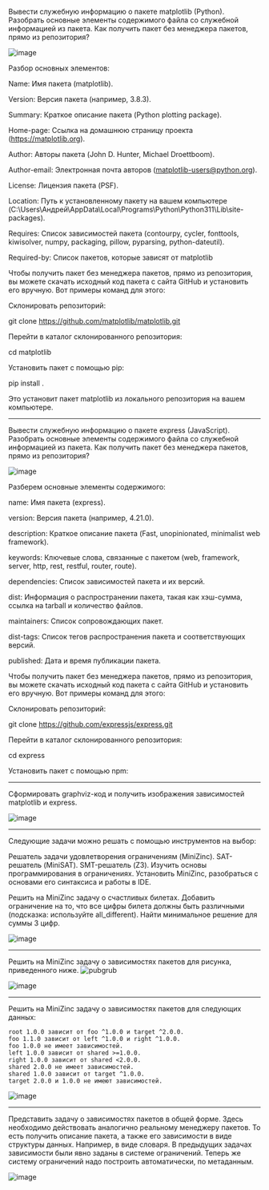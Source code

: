 Вывести служебную информацию о пакете matplotlib (Python). Разобрать основные элементы содержимого файла со служебной информацией из пакета. Как получить пакет без менеджера пакетов, прямо из репозитория?

![image](https://github.com/user-attachments/assets/f9aef66a-cde9-4c18-a13e-ed5694e8d0d8)

Разбор основных элементов:

Name: Имя пакета (matplotlib).

Version: Версия пакета (например, 3.8.3).

Summary: Краткое описание пакета (Python plotting package).

Home-page: Ссылка на домашнюю страницу проекта (https://matplotlib.org).

Author: Авторы пакета (John D. Hunter, Michael Droettboom).

Author-email: Электронная почта авторов (matplotlib-users@python.org).

License: Лицензия пакета (PSF).

Location: Путь к установленному пакету на вашем компьютере (C:\Users\Андрей\AppData\Local\Programs\Python\Python311\Lib\site-packages).

Requires: Список зависимостей пакета (contourpy, cycler, fonttools, kiwisolver, numpy, packaging, pillow, pyparsing, python-dateutil).

Required-by: Список пакетов, которые зависят от matplotlib

Чтобы получить пакет без менеджера пакетов, прямо из репозитория, вы можете скачать исходный код пакета с сайта GitHub и установить его вручную. Вот примеры команд для этого:

Склонировать репозиторий:

git clone https://github.com/matplotlib/matplotlib.git

Перейти в каталог склонированного репозитория:

cd matplotlib

Установить пакет с помощью pip:

pip install .

Это установит пакет matplotlib из локального репозитория на вашем компьютере.
________________________________________________________________________________________________________________________________________________________________________________________

Вывести служебную информацию о пакете express (JavaScript). Разобрать основные элементы содержимого файла со служебной информацией из пакета. Как получить пакет без менеджера пакетов, прямо из репозитория?

![image](https://github.com/user-attachments/assets/ca33a0c0-85ef-4970-af8b-43c559023499)

Разберем основные элементы содержимого:

name: Имя пакета (express).

version: Версия пакета (например, 4.21.0).

description: Краткое описание пакета (Fast, unopinionated, minimalist web framework).

keywords: Ключевые слова, связанные с пакетом (web, framework, server, http, rest, restful, router, route).

dependencies: Список зависимостей пакета и их версий.

dist: Информация о распространении пакета, такая как хэш-сумма, ссылка на tarball и количество файлов.

maintainers: Список сопровождающих пакет.

dist-tags: Список тегов распространения пакета и соответствующих версий.

published: Дата и время публикации пакета.

Чтобы получить пакет без менеджера пакетов, прямо из репозитория, вы можете скачать исходный код пакета с сайта GitHub и установить его вручную. Вот примеры команд для этого:

Склонировать репозиторий:

git clone https://github.com/expressjs/express.git

Перейти в каталог склонированного репозитория:

cd express

Установить пакет с помощью npm:

________________________________________________________________________________________________________________________________________________________________________________________

Сформировать graphviz-код и получить изображения зависимостей matplotlib и express.

![image](https://github.com/user-attachments/assets/1d4fd288-97d9-43d4-9edf-b52b4cf7be3e)
________________________________________________________________________________________________________________________________________________________________________________________
Следующие задачи можно решать с помощью инструментов на выбор:

Решатель задачи удовлетворения ограничениям (MiniZinc).
SAT-решатель (MiniSAT).
SMT-решатель (Z3).
Изучить основы программирования в ограничениях. Установить MiniZinc, разобраться с основами его синтаксиса и работы в IDE.

Решить на MiniZinc задачу о счастливых билетах. Добавить ограничение на то, что все цифры билета должны быть различными (подсказка: используйте all_different). Найти минимальное решение для суммы 3 цифр.

![image](https://github.com/user-attachments/assets/7930e7e0-2268-4ba0-893a-c8e81feefb98)
________________________________________________________________________________________________________________________________________________________________________________________

Решить на MiniZinc задачу о зависимостях пакетов для рисунка, приведенного ниже.
![pubgrub](https://github.com/user-attachments/assets/52ae8c29-c27c-4a3e-adf9-7876f7457712)

![image](https://github.com/user-attachments/assets/be37ff38-6478-4fc0-b699-8c613ee95c27)
________________________________________________________________________________________________________________________________________________________________________________________

Решить на MiniZinc задачу о зависимостях пакетов для следующих данных:
```
root 1.0.0 зависит от foo ^1.0.0 и target ^2.0.0.
foo 1.1.0 зависит от left ^1.0.0 и right ^1.0.0.
foo 1.0.0 не имеет зависимостей.
left 1.0.0 зависит от shared >=1.0.0.
right 1.0.0 зависит от shared <2.0.0.
shared 2.0.0 не имеет зависимостей.
shared 1.0.0 зависит от target ^1.0.0.
target 2.0.0 и 1.0.0 не имеют зависимостей.
```
![image](https://github.com/user-attachments/assets/c34fd340-e877-4536-b1b3-5c1dc8275983)
________________________________________________________________________________________________________________________________________________________________________________________
Представить задачу о зависимостях пакетов в общей форме. Здесь необходимо действовать аналогично реальному менеджеру пакетов. То есть получить описание пакета, а также его зависимости в виде структуры данных. Например, в виде словаря. В предыдущих задачах зависимости были явно заданы в системе ограничений. Теперь же систему ограничений надо построить автоматически, по метаданным.

![image](https://github.com/user-attachments/assets/84e51c72-a683-4ef2-96af-fe2a14afb677)








